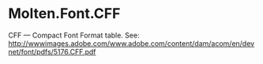 ﻿  
# Molten.Font.CFF
CFF — Compact Font Format table.<para />
            See: http://wwwimages.adobe.com/www.adobe.com/content/dam/acom/en/devnet/font/pdfs/5176.CFF.pdf 
